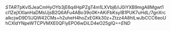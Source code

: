 $START$pKvl5JeaCmHyOYb3jE6q4HpPZgT4m1LXVbj6/iJ0iYXB9mgA8Mgwt1cl1ZejXXlanHaDMsUjsB2Q6AFu4ABo39o0K+AKiFbKsyIB1PUK7uHdL/7gnXrcaIkcjwD9D1/JQW42CMs+h2uheH4hoZxEGKk30z+Ztzz4A8hlLwJbCCC6eoUhCXldYNpeWTCPVMXE0QFlyEPO6wDiLD4eO25glQ==$END$